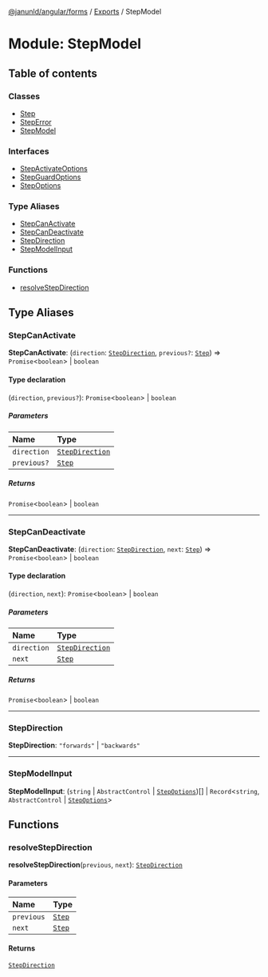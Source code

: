 [@janunld/angular/forms](../README.md) / [Exports](../modules.md) / StepModel

# Module: StepModel

## Table of contents

### Classes

- [Step](../classes/StepModel.Step.md)
- [StepError](../classes/StepModel.StepError.md)
- [StepModel](../classes/StepModel.StepModel.md)

### Interfaces

- [StepActivateOptions](../interfaces/StepModel.StepActivateOptions.md)
- [StepGuardOptions](../interfaces/StepModel.StepGuardOptions.md)
- [StepOptions](../interfaces/StepModel.StepOptions.md)

### Type Aliases

- [StepCanActivate](StepModel.md#stepcanactivate)
- [StepCanDeactivate](StepModel.md#stepcandeactivate)
- [StepDirection](StepModel.md#stepdirection)
- [StepModelInput](StepModel.md#stepmodelinput)

### Functions

- [resolveStepDirection](StepModel.md#resolvestepdirection)

## Type Aliases

### StepCanActivate

**StepCanActivate**: (`direction`: [`StepDirection`](StepModel.md#stepdirection), `previous?`: [`Step`](../classes/StepModel.Step.md)) => `Promise`<`boolean`\> \| `boolean`

#### Type declaration

(`direction`, `previous?`): `Promise`<`boolean`\> \| `boolean`

##### Parameters

| Name        | Type                                          |
| :---------- | :-------------------------------------------- |
| `direction` | [`StepDirection`](StepModel.md#stepdirection) |
| `previous?` | [`Step`](../classes/StepModel.Step.md)        |

##### Returns

`Promise`<`boolean`\> \| `boolean`

---

### StepCanDeactivate

**StepCanDeactivate**: (`direction`: [`StepDirection`](StepModel.md#stepdirection), `next`: [`Step`](../classes/StepModel.Step.md)) => `Promise`<`boolean`\> \| `boolean`

#### Type declaration

(`direction`, `next`): `Promise`<`boolean`\> \| `boolean`

##### Parameters

| Name        | Type                                          |
| :---------- | :-------------------------------------------- |
| `direction` | [`StepDirection`](StepModel.md#stepdirection) |
| `next`      | [`Step`](../classes/StepModel.Step.md)        |

##### Returns

`Promise`<`boolean`\> \| `boolean`

---

### StepDirection

**StepDirection**: `"forwards"` \| `"backwards"`

---

### StepModelInput

**StepModelInput**: (`string` \| `AbstractControl` \| [`StepOptions`](../interfaces/StepModel.StepOptions.md))[] \| `Record`<`string`, `AbstractControl` \| [`StepOptions`](../interfaces/StepModel.StepOptions.md)\>

## Functions

### resolveStepDirection

**resolveStepDirection**(`previous`, `next`): [`StepDirection`](StepModel.md#stepdirection)

#### Parameters

| Name       | Type                                   |
| :--------- | :------------------------------------- |
| `previous` | [`Step`](../classes/StepModel.Step.md) |
| `next`     | [`Step`](../classes/StepModel.Step.md) |

#### Returns

[`StepDirection`](StepModel.md#stepdirection)
